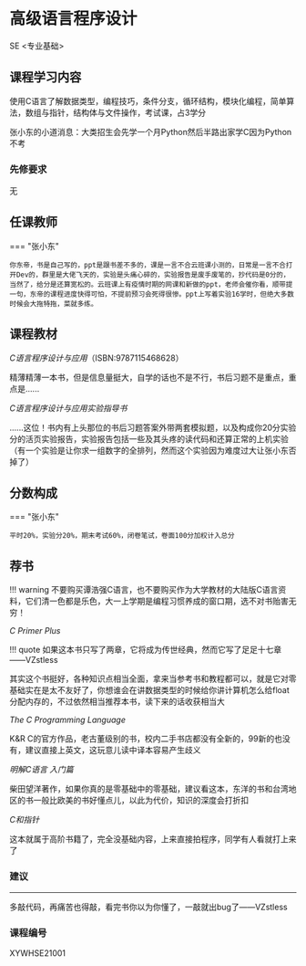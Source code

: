 # 高级语言程序设计



<div class="badges">
<span class="badge se-badge">SE <专业基础></span>
</div>



## 课程学习内容

使用C语言了解数据类型，编程技巧，条件分支，循环结构，模块化编程，简单算法，数组与指针，结构体与文件操作，考试课，占3学分

张小东的小道消息：大类招生会先学一个月Python然后半路出家学C因为Python不考

### 先修要求

无

## 任课教师

=== "张小东"

    你东帝，书是自己写的，ppt是跟书差不多的，课是一言不合云班课小测的，日常是一言不合打开Dev的，群里是大佬飞天的，实验是头痛心碎的，实验报告是废手废笔的，抄代码是0分的，当然了，给分是还算宽松的。云班课上有疫情时期的网课和新做的ppt，老师会催你看，顺带提一句，东帝的课程进度快得可怕，不提前预习会死得很惨。ppt上写着实验16学时，但绝大多数时候会大拖特拖，菜就多练。

## 课程教材

*C语言程序设计与应用*（ISBN:9787115468628）

精薄精薄一本书，但是信息量挺大，自学的话也不是不行，书后习题不是重点，重点是......

*C语言程序设计与应用实验指导书*

......这位！书内有上头那位的书后习题答案外带两套模拟题，以及构成你20分实验分的活页实验报告，实验报告包括一些及其头疼的读代码和还算正常的上机实验（有一个实验是让你求一组数字的全排列，然而这个实验因为难度过大让张小东否掉了）

## 分数构成

=== "张小东"

    平时20%，实验分20%，期末考试60%，闭卷笔试，卷面100分加权计入总分

## 荐书

!!! warning
    不要购买谭浩强C语言，也不要购买作为大学教材的大陆版C语言资料，它们清一色都是乐色，大一上学期是编程习惯养成的窗口期，选不对书贻害无穷！

*C Primer Plus*

!!! quote
    如果这本书只写了两章，它将成为传世经典，然而它写了足足十七章——VZstless

其实这个书挺好，各种知识点相当全面，拿来当参考书和教程都可以，就是它对零基础实在是太不友好了，你想谁会在讲数据类型的时候给你讲计算机怎么给float分配内存的，不过依然相当推荐本书，读下来的话收获相当大

*The C Programming Language*

K&R C的官方作品，老古董级别的书，校内二手书店都没有全新的，99新的也没有，建议直接上英文，这玩意儿读中译本容易产生歧义

*明解C语言 入门篇*

柴田望洋著作，如果你真的是零基础中的零基础，建议看这本，东洋的书和台湾地区的书一般比欧美的书好懂点儿，以此为代价，知识的深度会打折扣

*C和指针*

这本就属于高阶书籍了，完全没基础内容，上来直接拍程序，同学有人看就打上来了

### 建议

------

多敲代码，再痛苦也得敲，看完书你以为你懂了，一敲就出bug了——VZstless

### 课程编号

XYWHSE21001


